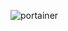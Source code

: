 ![portainer](https://user-images.githubusercontent.com/90550531/135502968-6404811f-d2a8-4bce-b107-cfaefa94312a.png)
